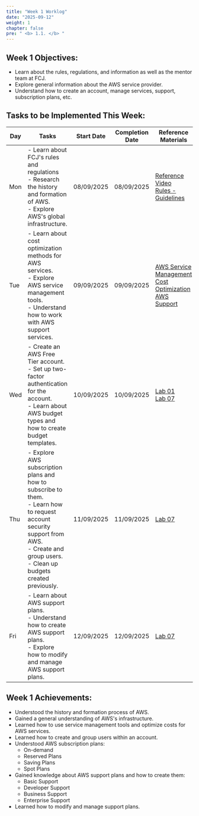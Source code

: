 ```yaml
---
title: "Week 1 Worklog"
date: "2025-09-12"
weight: 1
chapter: false
pre: " <b> 1.1. </b> "
---
```


## Week 1 Objectives:
- Learn about the rules, regulations, and information as well as the mentor team at FCJ.
- Explore general information about the AWS service provider.
- Understand how to create an account, manage services, support, subscription plans, etc.

## Tasks to be Implemented This Week:

| Day | Tasks | Start Date | Completion Date | Reference Materials |
|-----|-------|------------|-----------------|---------------------|
| Mon | - Learn about FCJ's rules and regulations<br>- Research the history and formation of AWS.<br>- Explore AWS's global infrastructure. | 08/09/2025 | 08/09/2025 | [Reference Video](https://youtu.be/pjr5a-HYAjI?si=WXvZYuLoH0JCbAnq)<br>[Rules - Guidelines](https://policies.fcjuni.com/) |
| Tue | - Learn about cost optimization methods for AWS services.<br>- Explore AWS service management tools.<br>- Understand how to work with AWS support services. | 09/09/2025 | 09/09/2025 | [AWS Service Management](https://youtu.be/2PQYqH_HkXw?si=CuoEvhmPib5GmGum)<br>[Cost Optimization](https://youtu.be/IY61YlmXQe8?si=CuYPxe_xXqXC2SFo)<br>[AWS Support](https://youtu.be/IY61YlmXQe8?si=CuYPxe_xXqXC2SFo) |
| Wed | - Create an AWS Free Tier account.<br>- Set up two-factor authentication for the account.<br>- Learn about AWS budget types and how to create budget templates. | 10/09/2025 | 10/09/2025 | [Lab 01](https://000007.awsstudygroup.com/vi/)<br>[Lab 07](https://000007.awsstudygroup.com/vi/) |
| Thu | - Explore AWS subscription plans and how to subscribe to them.<br>- Learn how to request account security support from AWS.<br>- Create and group users.<br>- Clean up budgets created previously. | 11/09/2025 | 11/09/2025 | [Lab 07](https://000007.awsstudygroup.com/vi/) |
| Fri | - Learn about AWS support plans.<br>- Understand how to create AWS support plans.<br>- Explore how to modify and manage AWS support plans. | 12/09/2025 | 12/09/2025 | [Lab 07](https://000007.awsstudygroup.com/vi/) |

## Week 1 Achievements:
- Understood the history and formation process of AWS.
- Gained a general understanding of AWS's infrastructure.
- Learned how to use service management tools and optimize costs for AWS services.
- Learned how to create and group users within an account.
- Understood AWS subscription plans:
  - On-demand
  - Reserved Plans
  - Saving Plans
  - Spot Plans
- Gained knowledge about AWS support plans and how to create them:
  - Basic Support
  - Developer Support
  - Business Support
  - Enterprise Support
- Learned how to modify and manage support plans.